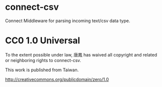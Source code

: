 connect-csv
===========

Connect Middleware for parsing incoming text/csv data type.

# CC0 1.0 Universal

To the extent possible under law, 唐鳳 has waived all copyright
and related or neighboring rights to connect-csv.

This work is published from Taiwan.

http://creativecommons.org/publicdomain/zero/1.0
